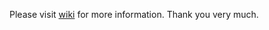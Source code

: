 Please visit [wiki](https://github.com/nazebzurati/minima/wiki) for more information. Thank you very much.
